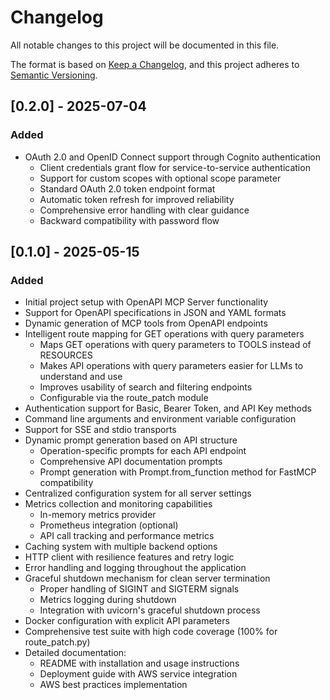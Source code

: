 # Changelog

All notable changes to this project will be documented in this file.

The format is based on [Keep a Changelog](https://keepachangelog.com/en/1.0.0/),
and this project adheres to [Semantic Versioning](https://semver.org/spec/v2.0.0.html).

## [0.2.0] - 2025-07-04

### Added
- OAuth 2.0 and OpenID Connect support through Cognito authentication
  - Client credentials grant flow for service-to-service authentication
  - Support for custom scopes with optional scope parameter
  - Standard OAuth 2.0 token endpoint format
  - Automatic token refresh for improved reliability
  - Comprehensive error handling with clear guidance
  - Backward compatibility with password flow

## [0.1.0] - 2025-05-15

### Added
- Initial project setup with OpenAPI MCP Server functionality
- Support for OpenAPI specifications in JSON and YAML formats
- Dynamic generation of MCP tools from OpenAPI endpoints
- Intelligent route mapping for GET operations with query parameters
  - Maps GET operations with query parameters to TOOLS instead of RESOURCES
  - Makes API operations with query parameters easier for LLMs to understand and use
  - Improves usability of search and filtering endpoints
  - Configurable via the route_patch module
- Authentication support for Basic, Bearer Token, and API Key methods
- Command line arguments and environment variable configuration
- Support for SSE and stdio transports
- Dynamic prompt generation based on API structure
  - Operation-specific prompts for each API endpoint
  - Comprehensive API documentation prompts
  - Prompt generation with Prompt.from_function method for FastMCP compatibility
- Centralized configuration system for all server settings
- Metrics collection and monitoring capabilities
  - In-memory metrics provider
  - Prometheus integration (optional)
  - API call tracking and performance metrics
- Caching system with multiple backend options
- HTTP client with resilience features and retry logic
- Error handling and logging throughout the application
- Graceful shutdown mechanism for clean server termination
  - Proper handling of SIGINT and SIGTERM signals
  - Metrics logging during shutdown
  - Integration with uvicorn's graceful shutdown process
- Docker configuration with explicit API parameters
- Comprehensive test suite with high code coverage (100% for route_patch.py)
- Detailed documentation:
  - README with installation and usage instructions
  - Deployment guide with AWS service integration
  - AWS best practices implementation
